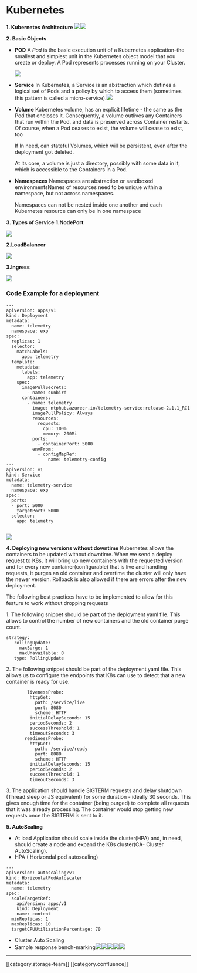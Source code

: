 # Kubernetes

**1. Kubernetes Architecture** ![](<../../../../.gitbook/assets/Kubernetes-Architecture (1).png>)![](<../../../../.gitbook/assets/Kubernetes-Master (1).png>)

**2. Basic Objects**

*   **POD** A _Pod_ is the basic execution unit of a Kubernetes application–the smallest and simplest unit in the Kubernetes object model that you create or deploy. A Pod represents processes running on your Cluster.

    ![](<../../../../.gitbook/assets/pods1 (1).png>)
* **Service** In Kubernetes, a Service is an abstraction which defines a logical set of Pods and a policy by which to access them (sometimes this pattern is called a micro-service).![](<../../../../.gitbook/assets/service1 (2).png>)
*   **Volume** Kubernetes volume, has an explicit lifetime - the same as the Pod that encloses it. Consequently, a volume outlives any Containers that run within the Pod, and data is preserved across Container restarts. Of course, when a Pod ceases to exist, the volume will cease to exist, too

    If In need, can stateful Volumes, which will be persistent, even after the deployment got deleted.

    At its core, a volume is just a directory, possibly with some data in it, which is accessible to the Containers in a Pod.
*   **Namespaces** Namespaces are abstraction or sandboxed environmentsNames of resources need to be unique within a namespace, but not across namespaces.

    Namespaces can not be nested inside one another and each Kubernetes resource can only be in one namespace

**3. Types of Service** **1.NodePort**

![](<../../../../.gitbook/assets/NodePort (1).png>)

**2.LoadBalancer**

![](<../../../../.gitbook/assets/LoadBalancer1 (1).png>)

**3.Ingress**

![](<../../../../.gitbook/assets/Ingress1 (1).png>)

### Code Example for a deployment

```
---
apiVersion: apps/v1
kind: Deployment
metadata:
  name: telemetry
  namespace: exp
spec:
  replicas: 1
  selector:
    matchLabels:
      app: telemetry
  template:
    metadata:
      labels:
        app: telemetry
    spec:
      imagePullSecrets:
        - name: sunbird
      containers:
        - name: telemetry
          image: ntphub.azurecr.io/telemetry-service:release-2.1.1_RC1
          imagePullPolicy: Always
          resources:
            requests:
              cpu: 100m
              memory: 200Mi
          ports:
            - containerPort: 5000
          envFrom:
            - configMapRef:
                name: telemetry-config
---
apiVersion: v1
kind: Service
metadata:
  name: telemetry-service
  namespace: exp
spec:
  ports:
  - port: 5000
    targetPort: 5000
  selector:
    app: telemetry


```

![](<../../../../.gitbook/assets/service1 (2).png>)

**4. Deploying new versions without downtime** Kubernetes allows the containers to be updated without downtime. When we send a deploy request to K8s, it will bring up new containers with the requested version and for every new container(configurable) that is live and handling requests, it purges an old container and overtime the cluster will only have the newer version. Rollback is also allowed if there are errors after the new deployment.

The following best practices have to be implemented to allow for this feature to work without dropping requests

1\. The following snippet should be part of the deployment yaml file. This allows to control the number of new containers and the old container purge count.

```
strategy: 
   rollingUpdate: 
     maxSurge: 1
     maxUnavailable: 0 
   type: RollingUpdate
```

2\. The following snippet should be part of the deployment yaml file. This allows us to configure the endpoints that K8s can use to detect that a new container is ready for use.

```
        livenessProbe:      
         httpGet: 
           path: /service/live 
           port: 8080  
           scheme: HTTP 
         initialDelaySeconds: 15   
         periodSeconds: 2 
         successThreshold: 1 
         timeoutSeconds: 3 
       readinessProbe: 
         httpGet: 
           path: /service/ready 
           port: 8080 
           scheme: HTTP 
         initialDelaySeconds: 15   
         periodSeconds: 2 
         successThreshold: 1 
         timeoutSeconds: 3
```

3\. The application should handle SIGTERM requests and delay shutdown (Thread.sleep or JS equivalent) for some duration - ideally 30 seconds. This gives enough time for the container (being purged) to complete all requests that it was already processing. The container would stop getting new requests once the SIGTERM is sent to it.

**5. AutoScaling**

* At load Application should scale inside the cluster(HPA) and, in need, should create a node and expand the K8s cluster(CA- Cluster AutoScaling).
* HPA ( Horizondal pod autoscaling)

```
---
apiVersion: autoscaling/v1
kind: HorizontalPodAutoscaler
metadata:
  name: telemetry
spec:
  scaleTargetRef:
    apiVersion: apps/v1
    kind: Deployment
    name: content
  minReplicas: 1
  maxReplicas: 10
  targetCPUUtilizationPercentage: 70
```

* Cluster Auto Scaling
* Sample response bench-marking![](<../../../../.gitbook/assets/client request (1).png>)![](<../../../../.gitbook/assets/client RPS (1).png>)![](<../../../../.gitbook/assets/conatiner details (1).png>)![](<../../../../.gitbook/assets/hey output 1 (1).png>)![](<../../../../.gitbook/assets/hey output 2 (1).png>)

***

\[\[category.storage-team]] \[\[category.confluence]]
